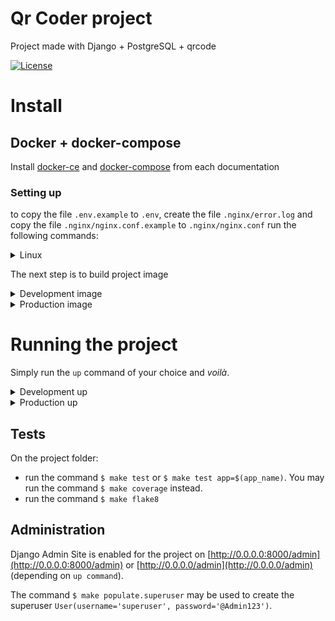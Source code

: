 # Qr Coder project
Project made with Django + PostgreSQL + qrcode

[![License](https://img.shields.io/github/license/rodrigondec/rctech)](https://img.shields.io/github/license/rodrigondec/rctech)

# Install
## Docker + docker-compose
Install [docker-ce](https://docs.docker.com/install/) and [docker-compose](https://docs.docker.com/compose/install/) from each documentation

### Setting up
to copy the file `.env.example` to `.env`, create the file `.nginx/error.log` and copy the file `.nginx/nginx.conf.example` to `.nginx/nginx.conf` run the following commands:
<details><summary>Linux</summary>

    make config.env
    make config.nginx.log
    make config.nginx.conf
or 

    make config.all
</details>

The next step is to build project image
<details><summary>Development image</summary>

    make build
</details>
<details><summary>Production image</summary>

    make build.prod
</details>

# Running the project
Simply run the `up` command of your choice and *voilà*.

<details><summary>Development up</summary>

    make up
This command will start 2 services on your machine:
- Django server on [http://0.0.0.0:8000](http://0.0.0.0:8000)
- PostgreSQL service on port [5432]()

>IMPORTANT NOTE! 
>
>These services are binded to each of your machine respective port
</details>
<details><summary>Production up</summary>

    make up.prod
This command will start 3 services on your machine:
- Django server
- Django server (admin service)  on [http://0.0.0.0:8000](http://0.0.0.0:8000)
- PostgreSQL service
- Nginx service on [http://0.0.0.0](http://0.0.0.0)

>IMPORTANT NOTE! 
>
>Only the nginx, and django admin services are binded to your machine ports
</details>

## Tests
On the project folder:
- run the command `$ make test` or `$ make test app=$(app_name)`. You may run the command `$ make coverage` instead.
- run the command `$ make flake8`

## Administration
Django Admin Site is enabled for the project on [http://0.0.0.0:8000/admin](http://0.0.0.0:8000/admin) or [http://0.0.0.0/admin](http://0.0.0.0/admin) (depending on `up command`).

The command `$ make populate.superuser` may be used to create the superuser `User(username='superuser', password='@Admin123')`.
